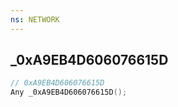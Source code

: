 ```yaml
---
ns: NETWORK
---
```

## _0xA9EB4D606076615D

```c
// 0xA9EB4D606076615D
Any _0xA9EB4D606076615D();
```

